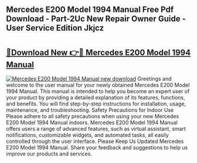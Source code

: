 ## Mercedes E200 Model 1994 Manual Free Pdf Download - Part-2Uc New Repair Owner Guide - User Service Edition Jkjcz

# <h2><a href="http://bc49419.oget.top/?id=Mercedes+E200+Model+1994+Manual">🔗Download New 👉🔴 Mercedes E200 Model 1994 Manual</a></h2>

[![Mercedes E200 Model 1994 Manual new download](https://i.imgur.com/5g1atiW.png)](http://bc49419.oget.top/?id=Mercedes+E200+Model+1994+Manual)
Greetings and welcome to the user manual for your newly obtained Mercedes E200 Model 1994 Manual. This manual is intended to help you become an expert user of your product by providing a detailed explanation of its features, functions, and benefits. You will find step-by-step instructions for installation, usage, maintenance, and troubleshooting. Safety Precautions for Indoor Use Please adhere to all safety precautions when using your new Mercedes E200 Model 1994 Manual indoors. Mercedes E200 Model 1994 Manual offers users a range of advanced features, such as virtual assistant, smart notifications, customizable widgets, and automated tasks, all easily controlled through the user interface. Please Keep Us Updated Mercedes E200 Model 1994 Manual. Share your feedback and suggestions to help us improve our products and services.
